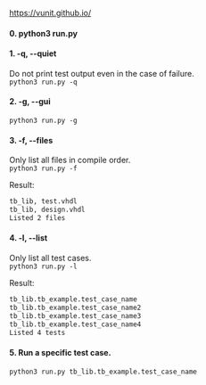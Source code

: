 https://vunit.github.io/

#### 0. python3 run.py

#### 1. -q, --quiet
Do not print test output even in the case of failure. <br/>
`python3 run.py -q`

#### 2. -g, --gui
`python3 run.py -g`

#### 3. -f, --files
Only list all files in compile order. <br/>
`python3 run.py -f`

Result: <br/>
```bash
tb_lib, test.vhdl
tb_lib, design.vhdl
Listed 2 files
```

#### 4. -l, --list
Only list all test cases. <br/>
`python3 run.py -l`

Result: <br/>
```bash
tb_lib.tb_example.test_case_name
tb_lib.tb_example.test_case_name2
tb_lib.tb_example.test_case_name3
tb_lib.tb_example.test_case_name4
Listed 4 tests
```

#### 5. Run a specific test case.
`python3 run.py tb_lib.tb_example.test_case_name`
